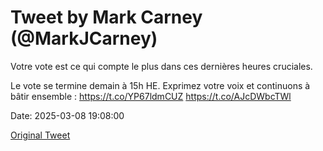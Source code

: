 # Tweet by Mark Carney (@MarkJCarney)

Votre vote est ce qui compte le plus dans ces dernières heures cruciales.

Le vote se termine demain à 15h HE. Exprimez votre voix et continuons à bâtir ensemble : https://t.co/YP67ldmCUZ https://t.co/AJcDWbcTWl

Date: 2025-03-08 19:08:00

[Original Tweet](https://x.com/MarkJCarney/status/1898450646753313143)
